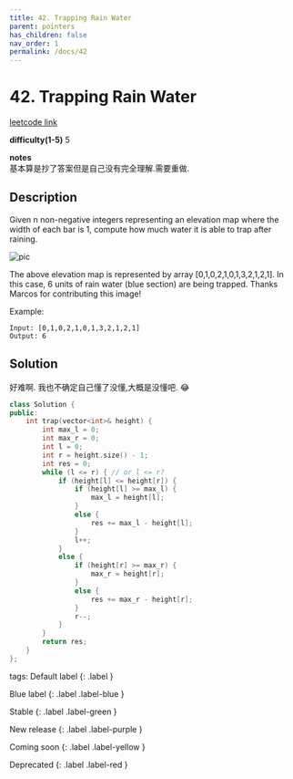 ```yaml
---
title: 42. Trapping Rain Water
parent: pointers
has_children: false
nav_order: 1
permalink: /docs/42
---
```

# 42. Trapping Rain Water
[leetcode link](https://leetcode.com/problems/trapping-rain-water/)

**difficulty(1-5)** 
5

**notes**   
基本算是抄了答案但是自己没有完全理解.需要重做.

## Description
Given n non-negative integers representing an elevation map where the width of each bar is 1, compute how much water it is able to trap after raining.

![pic](https://assets.leetcode.com/uploads/2018/10/22/rainwatertrap.png)

The above elevation map is represented by array [0,1,0,2,1,0,1,3,2,1,2,1]. In this case, 6 units of rain water (blue section) are being trapped. Thanks Marcos for contributing this image!

Example:
```
Input: [0,1,0,2,1,0,1,3,2,1,2,1]
Output: 6
```
## Solution
好难啊. 我也不确定自己懂了没懂,大概是没懂吧. 😂
```c++
class Solution {
public:
    int trap(vector<int>& height) {
        int max_l = 0;
        int max_r = 0;
        int l = 0;
        int r = height.size() - 1;
        int res = 0;
        while (l <= r) { // or l <= r?
            if (height[l] <= height[r]) {
                if (height[l] >= max_l) {
                    max_l = height[l];
                }
                else {
                    res += max_l - height[l];
                }
                l++;
            }
            else {
                if (height[r] >= max_r) {
                    max_r = height[r];
                }
                else {
                    res += max_r - height[r];
                }
                r--;
            }            
        }
        return res;
    }
};
```


tags:
Default label
{: .label }

Blue label
{: .label .label-blue }

Stable
{: .label .label-green }

New release
{: .label .label-purple }

Coming soon
{: .label .label-yellow }

Deprecated
{: .label .label-red }
